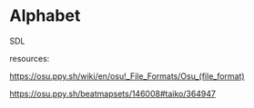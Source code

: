# Alphabet
SDL

resources:

https://osu.ppy.sh/wiki/en/osu!_File_Formats/Osu_(file_format)

https://osu.ppy.sh/beatmapsets/146008#taiko/364947
